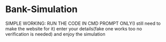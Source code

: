 # Bank-Simulation
SIMPLE WORKING:
RUN THE CODE IN CMD PROMPT ONLY(I still need to make the website for it)
enter your details(fake one works too no verification is needed) and enjoy the simulation

